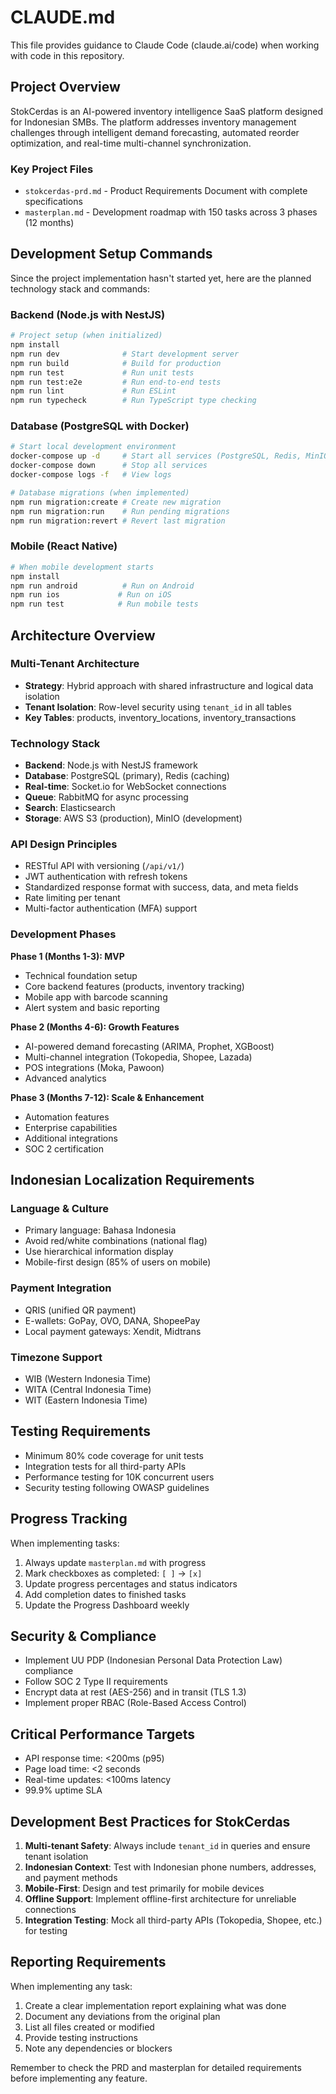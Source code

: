 # CLAUDE.md

This file provides guidance to Claude Code (claude.ai/code) when working with code in this repository.

## Project Overview

StokCerdas is an AI-powered inventory intelligence SaaS platform designed for Indonesian SMBs. The platform addresses inventory management challenges through intelligent demand forecasting, automated reorder optimization, and real-time multi-channel synchronization.

### Key Project Files
- `stokcerdas-prd.md` - Product Requirements Document with complete specifications
- `masterplan.md` - Development roadmap with 150 tasks across 3 phases (12 months)

## Development Setup Commands

Since the project implementation hasn't started yet, here are the planned technology stack and commands:

### Backend (Node.js with NestJS)
```bash
# Project setup (when initialized)
npm install
npm run dev              # Start development server
npm run build            # Build for production
npm run test             # Run unit tests
npm run test:e2e         # Run end-to-end tests
npm run lint             # Run ESLint
npm run typecheck        # Run TypeScript type checking
```

### Database (PostgreSQL with Docker)
```bash
# Start local development environment
docker-compose up -d     # Start all services (PostgreSQL, Redis, MinIO, RabbitMQ, Elasticsearch)
docker-compose down      # Stop all services
docker-compose logs -f   # View logs

# Database migrations (when implemented)
npm run migration:create # Create new migration
npm run migration:run    # Run pending migrations
npm run migration:revert # Revert last migration
```

### Mobile (React Native)
```bash
# When mobile development starts
npm install
npm run android          # Run on Android
npm run ios             # Run on iOS
npm run test            # Run mobile tests
```

## Architecture Overview

### Multi-Tenant Architecture
- **Strategy**: Hybrid approach with shared infrastructure and logical data isolation
- **Tenant Isolation**: Row-level security using `tenant_id` in all tables
- **Key Tables**: products, inventory_locations, inventory_transactions

### Technology Stack
- **Backend**: Node.js with NestJS framework
- **Database**: PostgreSQL (primary), Redis (caching)
- **Real-time**: Socket.io for WebSocket connections
- **Queue**: RabbitMQ for async processing
- **Search**: Elasticsearch
- **Storage**: AWS S3 (production), MinIO (development)

### API Design Principles
- RESTful API with versioning (`/api/v1/`)
- JWT authentication with refresh tokens
- Standardized response format with success, data, and meta fields
- Rate limiting per tenant
- Multi-factor authentication (MFA) support

### Development Phases

**Phase 1 (Months 1-3): MVP**
- Technical foundation setup
- Core backend features (products, inventory tracking)
- Mobile app with barcode scanning
- Alert system and basic reporting

**Phase 2 (Months 4-6): Growth Features**
- AI-powered demand forecasting (ARIMA, Prophet, XGBoost)
- Multi-channel integration (Tokopedia, Shopee, Lazada)
- POS integrations (Moka, Pawoon)
- Advanced analytics

**Phase 3 (Months 7-12): Scale & Enhancement**
- Automation features
- Enterprise capabilities
- Additional integrations
- SOC 2 certification

## Indonesian Localization Requirements

### Language & Culture
- Primary language: Bahasa Indonesia
- Avoid red/white combinations (national flag)
- Use hierarchical information display
- Mobile-first design (85% of users on mobile)

### Payment Integration
- QRIS (unified QR payment)
- E-wallets: GoPay, OVO, DANA, ShopeePay
- Local payment gateways: Xendit, Midtrans

### Timezone Support
- WIB (Western Indonesia Time)
- WITA (Central Indonesia Time)
- WIT (Eastern Indonesia Time)

## Testing Requirements
- Minimum 80% code coverage for unit tests
- Integration tests for all third-party APIs
- Performance testing for 10K concurrent users
- Security testing following OWASP guidelines

## Progress Tracking

When implementing tasks:
1. Always update `masterplan.md` with progress
2. Mark checkboxes as completed: `[ ]` → `[x]`
3. Update progress percentages and status indicators
4. Add completion dates to finished tasks
5. Update the Progress Dashboard weekly

## Security & Compliance
- Implement UU PDP (Indonesian Personal Data Protection Law) compliance
- Follow SOC 2 Type II requirements
- Encrypt data at rest (AES-256) and in transit (TLS 1.3)
- Implement proper RBAC (Role-Based Access Control)

## Critical Performance Targets
- API response time: <200ms (p95)
- Page load time: <2 seconds
- Real-time updates: <100ms latency
- 99.9% uptime SLA

## Development Best Practices for StokCerdas

1. **Multi-tenant Safety**: Always include `tenant_id` in queries and ensure tenant isolation
2. **Indonesian Context**: Test with Indonesian phone numbers, addresses, and payment methods
3. **Mobile-First**: Design and test primarily for mobile devices
4. **Offline Support**: Implement offline-first architecture for unreliable connections
5. **Integration Testing**: Mock all third-party APIs (Tokopedia, Shopee, etc.) for testing

## Reporting Requirements

When implementing any task:
1. Create a clear implementation report explaining what was done
2. Document any deviations from the original plan
3. List all files created or modified
4. Provide testing instructions
5. Note any dependencies or blockers

Remember to check the PRD and masterplan for detailed requirements before implementing any feature.